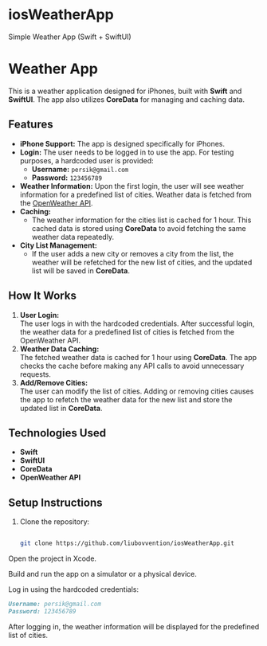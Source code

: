 # iosWeatherApp

Simple Weather App (Swift + SwiftUI)

# Weather App

This is a weather application designed for iPhones, built with **Swift** and **SwiftUI**. The app also utilizes **CoreData** for managing and caching data.

## Features

- **iPhone Support:** The app is designed specifically for iPhones.
- **Login:** The user needs to be logged in to use the app. For testing purposes, a hardcoded user is provided:
  - **Username:** `persik@gmail.com`
  - **Password:** `123456789`
- **Weather Information:** Upon the first login, the user will see weather information for a predefined list of cities. Weather data is fetched from the [OpenWeather API](https://openweathermap.org/).
- **Caching:**
  - The weather information for the cities list is cached for 1 hour. This cached data is stored using **CoreData** to avoid fetching the same weather data repeatedly.
- **City List Management:**
  - If the user adds a new city or removes a city from the list, the weather will be refetched for the new list of cities, and the updated list will be saved in **CoreData**.

## How It Works

1. **User Login:**  
   The user logs in with the hardcoded credentials. After successful login, the weather data for a predefined list of cities is fetched from the OpenWeather API.
2. **Weather Data Caching:**  
   The fetched weather data is cached for 1 hour using **CoreData**. The app checks the cache before making any API calls to avoid unnecessary requests.
3. **Add/Remove Cities:**  
   The user can modify the list of cities. Adding or removing cities causes the app to refetch the weather data for the new list and store the updated list in **CoreData**.

## Technologies Used

- **Swift**
- **SwiftUI**
- **CoreData**
- **OpenWeather API**

## Setup Instructions

1. Clone the repository:

   ```bash

   git clone https://github.com/liubovvention/iosWeatherApp.git

   ```

Open the project in Xcode.

Build and run the app on a simulator or a physical device.

Log in using the hardcoded credentials:

```markdown
Username: persik@gmail.com
Password: 123456789
```

After logging in, the weather information will be displayed for the predefined list of cities.
